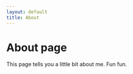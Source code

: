 ```yaml
---
layout: default
title: About
---
```


# About page

This page tells you a little bit about me. Fun fun.